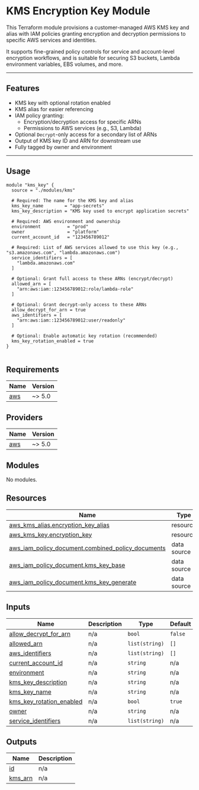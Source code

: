 # KMS Encryption Key Module

This Terraform module provisions a customer-managed AWS KMS key and alias with IAM policies granting encryption and decryption permissions to specific AWS services and identities.

It supports fine-grained policy controls for service and account-level encryption workflows, and is suitable for securing S3 buckets, Lambda environment variables, EBS volumes, and more.

---

## Features

- KMS key with optional rotation enabled
- KMS alias for easier referencing
- IAM policy granting:
  - Encryption/decryption access for specific ARNs
  - Permissions to AWS services (e.g., S3, Lambda)
- Optional `Decrypt`-only access for a secondary list of ARNs
- Output of KMS key ID and ARN for downstream use
- Fully tagged by owner and environment

---

## Usage

```hcl
module "kms_key" {
  source = "./modules/kms"

  # Required: The name for the KMS key and alias
  kms_key_name        = "app-secrets"
  kms_key_description = "KMS key used to encrypt application secrets"

  # Required: AWS environment and ownership
  environment          = "prod"
  owner                = "platform"
  current_account_id   = "123456789012"

  # Required: List of AWS services allowed to use this key (e.g., "s3.amazonaws.com", "lambda.amazonaws.com")
  service_identifiers = [
    "lambda.amazonaws.com"
  ]

  # Optional: Grant full access to these ARNs (encrypt/decrypt)
  allowed_arn = [
    "arn:aws:iam::123456789012:role/lambda-role"
  ]

  # Optional: Grant decrypt-only access to these ARNs
  allow_decrypt_for_arn = true
  aws_identifiers = [
    "arn:aws:iam::123456789012:user/readonly"
  ]

  # Optional: Enable automatic key rotation (recommended)
  kms_key_rotation_enabled = true
}


```

<!-- BEGIN_TF_DOCS -->

## Requirements

| Name                                                   | Version |
| ------------------------------------------------------ | ------- |
| <a name="requirement_aws"></a> [aws](#requirement_aws) | ~> 5.0  |

## Providers

| Name                                             | Version |
| ------------------------------------------------ | ------- |
| <a name="provider_aws"></a> [aws](#provider_aws) | ~> 5.0  |

## Modules

No modules.

## Resources

| Name                                                                                                                                                    | Type        |
| ------------------------------------------------------------------------------------------------------------------------------------------------------- | ----------- |
| [aws_kms_alias.encryption_key_alias](https://registry.terraform.io/providers/hashicorp/aws/latest/docs/resources/kms_alias)                             | resource    |
| [aws_kms_key.encryption_key](https://registry.terraform.io/providers/hashicorp/aws/latest/docs/resources/kms_key)                                       | resource    |
| [aws_iam_policy_document.combined_policy_documents](https://registry.terraform.io/providers/hashicorp/aws/latest/docs/data-sources/iam_policy_document) | data source |
| [aws_iam_policy_document.kms_key_base](https://registry.terraform.io/providers/hashicorp/aws/latest/docs/data-sources/iam_policy_document)              | data source |
| [aws_iam_policy_document.kms_key_generate](https://registry.terraform.io/providers/hashicorp/aws/latest/docs/data-sources/iam_policy_document)          | data source |

## Inputs

| Name                                                                                                      | Description | Type           | Default | Required |
| --------------------------------------------------------------------------------------------------------- | ----------- | -------------- | ------- | :------: |
| <a name="input_allow_decrypt_for_arn"></a> [allow_decrypt_for_arn](#input_allow_decrypt_for_arn)          | n/a         | `bool`         | `false` |    no    |
| <a name="input_allowed_arn"></a> [allowed_arn](#input_allowed_arn)                                        | n/a         | `list(string)` | `[]`    |    no    |
| <a name="input_aws_identifiers"></a> [aws_identifiers](#input_aws_identifiers)                            | n/a         | `list(string)` | `[]`    |    no    |
| <a name="input_current_account_id"></a> [current_account_id](#input_current_account_id)                   | n/a         | `string`       | n/a     |   yes    |
| <a name="input_environment"></a> [environment](#input_environment)                                        | n/a         | `string`       | n/a     |   yes    |
| <a name="input_kms_key_description"></a> [kms_key_description](#input_kms_key_description)                | n/a         | `string`       | n/a     |   yes    |
| <a name="input_kms_key_name"></a> [kms_key_name](#input_kms_key_name)                                     | n/a         | `string`       | n/a     |   yes    |
| <a name="input_kms_key_rotation_enabled"></a> [kms_key_rotation_enabled](#input_kms_key_rotation_enabled) | n/a         | `bool`         | `true`  |    no    |
| <a name="input_owner"></a> [owner](#input_owner)                                                          | n/a         | `string`       | n/a     |   yes    |
| <a name="input_service_identifiers"></a> [service_identifiers](#input_service_identifiers)                | n/a         | `list(string)` | n/a     |   yes    |

## Outputs

| Name                                                     | Description |
| -------------------------------------------------------- | ----------- |
| <a name="output_id"></a> [id](#output_id)                | n/a         |
| <a name="output_kms_arn"></a> [kms_arn](#output_kms_arn) | n/a         |

<!-- END_TF_DOCS -->
